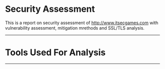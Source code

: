 # Security Assessment
This is a report on security assessment of http://www.itsecgames.com with vulnerability assessment, mitigation mrethods and SSL/TLS analysis.

---

# Tools Used For Analysis

---
